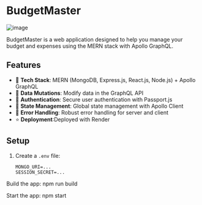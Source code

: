 # BudgetMaster

![image](https://github.com/user-attachments/assets/2216545f-fe6b-4558-b97c-2304bb841dac)


BudgetMaster is a web application designed to help you manage your budget and expenses using the MERN stack with Apollo GraphQL.

## Features

- 🌟 **Tech Stack**: MERN (MongoDB, Express.js, React.js, Node.js) + Apollo GraphQL
- 🔄 **Data Mutations**: Modify data in the GraphQL API
- 🎃 **Authentication**: Secure user authentication with Passport.js
- 🚀 **State Management**: Global state management with Apollo Client
- 🐞 **Error Handling**: Robust error handling for server and client
- ⭐ **Deployment**:Deployed with Render

## Setup

1. Create a `.env` file:

   ```plaintext
   MONGO_URI=...
   SESSION_SECRET=...
   
Build the app:
npm run build

Start the app:
npm start
